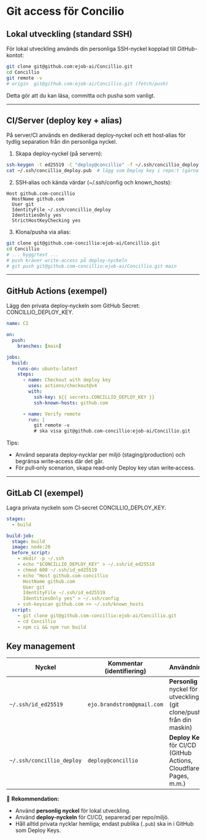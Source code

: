 # Git access för Concilio

## Lokal utveckling (standard SSH)
För lokal utveckling används din personliga SSH-nyckel kopplad till GitHub-kontot:

```bash
git clone git@github.com:ejob-ai/Concillio.git
cd Concillio
git remote -v
# origin  git@github.com:ejob-ai/Concillio.git (fetch/push)
```

Detta gör att du kan läsa, committa och pusha som vanligt.

---

## CI/Server (deploy key + alias)
På server/CI används en dedikerad deploy‑nyckel och ett host‑alias för tydlig separation från din personliga nyckel.

1) Skapa deploy‑nyckel (på servern):
```bash
ssh-keygen -t ed25519 -C "deploy@concillio" -f ~/.ssh/concillio_deploy -N ""
cat ~/.ssh/concillio_deploy.pub  # lägg som Deploy key i repo:t (gärna med write access om push behövs)
```

2) SSH‑alias och kända värdar (~/.ssh/config och known_hosts):
```sshconfig
Host github.com-concillio
  HostName github.com
  User git
  IdentityFile ~/.ssh/concillio_deploy
  IdentitiesOnly yes
  StrictHostKeyChecking yes
```

3) Klona/pusha via alias:
```bash
git clone git@github.com-concillio:ejob-ai/Concillio.git
cd Concillio
# ... bygg/test ...
# push kräver write‑access på deploy‑nyckeln
# git push git@github.com-concillio:ejob-ai/Concillio.git main
```

---

## GitHub Actions (exempel)
Lägg den privata deploy‑nyckeln som GitHub Secret: CONCILLIO_DEPLOY_KEY.

```yaml
name: CI

on:
  push:
    branches: [main]

jobs:
  build:
    runs-on: ubuntu-latest
    steps:
      - name: Checkout with deploy key
        uses: actions/checkout@v4
        with:
          ssh-key: ${{ secrets.CONCILLIO_DEPLOY_KEY }}
          ssh-known-hosts: github.com

      - name: Verify remote
        run: |
          git remote -v
          # ska visa git@github.com-concillio:ejob-ai/Concillio.git
```

Tips:
- Använd separata deploy‑nycklar per miljö (staging/production) och begränsa write‑access där det går.
- För pull‑only scenarion, skapa read‑only Deploy key utan write‑access.

---

## GitLab CI (exempel)
Lagra privata nyckeln som CI‑secret CONCILLIO_DEPLOY_KEY.

```yaml
stages:
  - build

build-job:
  stage: build
  image: node:20
  before_script:
    - mkdir -p ~/.ssh
    - echo "$CONCILLIO_DEPLOY_KEY" > ~/.ssh/id_ed25519
    - chmod 600 ~/.ssh/id_ed25519
    - echo "Host github.com-concillio
      HostName github.com
      User git
      IdentityFile ~/.ssh/id_ed25519
      IdentitiesOnly yes" > ~/.ssh/config
    - ssh-keyscan github.com >> ~/.ssh/known_hosts
  script:
    - git clone git@github.com-concillio:ejob-ai/Concillio.git
    - cd Concillio
    - npm ci && npm run build
```

## Key management

| Nyckel                | Kommentar (identifiering)   | Användning             | Lagring |
|------------------------|-----------------------------|------------------------|---------|
| `~/.ssh/id_ed25519`    | `ejo.brandstrom@gmail.com` | **Personlig** nyckel för utveckling (git clone/push från din maskin) | Lagrad i din lokala `~/.ssh` och kopplad till ditt GitHub-konto |
| `~/.ssh/concillio_deploy` | `deploy@concillio`         | **Deploy Key** för CI/CD (GitHub Actions, Cloudflare Pages, m.m.) | Publik del (`.pub`) i repo → Settings → Deploy Keys. Privat del i GitHub Secrets (`CONCILLIO_DEPLOY_KEY`) |

🔐 **Rekommendation:**
- Använd **personlig nyckel** för lokal utveckling.
- Använd **deploy-nyckeln** för CI/CD, separerad per repo/miljö.
- Håll alltid privata nycklar hemliga; endast publika (`.pub`) ska in i GitHub som Deploy Keys.
